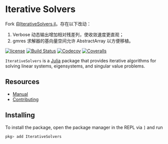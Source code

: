 # Iterative Solvers

Fork 自[IterativeSolvers.jl](https://github.com/JuliaLinearAlgebra/IterativeSolvers.jl)。存在以下改动：
1. Verbose 动态输出增加相对残差列，使收敛速度更直观；
2. gmres 求解器的基向量空间允许 AbstractArray 以方便移植。

[![license](https://img.shields.io/github/license/mashape/apistatus.svg?maxAge=2592000)](https://github.com/JuliaLinearAlgebra/IterativeSolvers.jl/blob/master/LICENSE)
[![Build Status](https://github.com/JuliaLinearAlgebra/IterativeSolvers.jl/workflows/CI/badge.svg)](https://github.com/JuliaLinearAlgebra/IterativeSolvers.jl/actions)
[![Codecov](http://codecov.io/github/JuliaLinearAlgebra/IterativeSolvers.jl/coverage.svg?branch=master)](http://codecov.io/github/JuliaLinearAlgebra/IterativeSolvers.jl?branch=master)
[![Coveralls](https://coveralls.io/repos/JuliaLinearAlgebra/IterativeSolvers.jl/badge.svg?branch=master&service=github)](https://coveralls.io/github/JuliaLinearAlgebra/IterativeSolvers.jl?branch=master)

`IterativeSolvers` is a [Julia](http://julialang.org) package that provides iterative algorithms for solving linear systems, eigensystems, and singular value problems.

## Resources

- [Manual](https://IterativeSolvers.julialinearalgebra.org/dev/)
- [Contributing](https://julialinearalgebra.github.io/IterativeSolvers.jl/dev/about/CONTRIBUTING/)

## Installing

To install the package, open the package manager in the REPL via `]` and run

```julia
pkg> add IterativeSolvers
```
